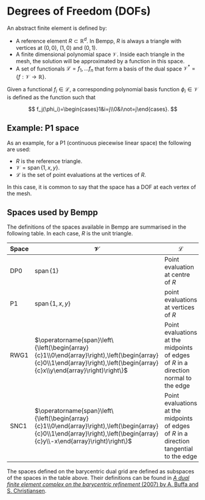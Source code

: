 Degrees of Freedom (DOFs)
=========================

An abstract finite element is defined by:

- A reference element $R\subset\mathbb{R}^d$. In Bempp, $R$ is always a triangle with vertices at
  $(0,0)$, $(1,0)$ and $(0,1)$.
- A finite dimensional polynomial space $\mathcal{V}$. Inside each triangle in the mesh, the solution
  will be approximated by a function in this space.
- A set of functionals $\mathcal{L}={f_1, ... f_n}$ that form a basis of the dual space
  $\mathcal{V}^*=\{f:\mathcal{V}\to\mathbb{R}\}$.

Given a functional $f_i\in\mathcal{L}$, a corresponding polynomial basis function
$\phi_i\in\mathcal{V}$ is defined as the function such that

$$
f_j(\phi_i)=\begin{cases}1&i=j\\0&i\not=j\end{cases}.
$$

## Example: P1 space
As an example, for a P1 (continuous piecewise linear space) the following are used:

- $R$ is the reference triangle.
- $\mathcal{V}=\operatorname{span}\{1, x, y\}$.
- $\mathcal{L}$ is the set of point evaluations at the vertices of $R$.

In this case, it is common to say that the space has a DOF at each vertex of the mesh.

## Spaces used by Bempp
The definitions of the spaces available in Bempp are summarised in the following table.
In each case, $R$ is the unit triangle.

Space | $\mathcal{V}$ | $\mathcal{L}$
----- | ------------- | -------------
DP0   | $\operatorname{span}\{1\}$ | Point evaluation at centre of $R$
P1    | $\operatorname{span}\{1, x, y\}$ | point evaluations at vertices of $R$
RWG1  | $\operatorname{span}\left\{\left(\begin{array}{c}1\\0\end{array}\right),\left(\begin{array}{c}0\\1\end{array}\right),\left(\begin{array}{c}x\\y\end{array}\right)\right\}$ | Point evaluations at the midpoints of edges of $R$ in a direction normal to the edge
SNC1  | $\operatorname{span}\left\{\left(\begin{array}{c}1\\0\end{array}\right),\left(\begin{array}{c}0\\1\end{array}\right),\left(\begin{array}{c}y\\-x\end{array}\right)\right\}$ | Point evaluations at the midpoints of edges of $R$ in a direction tangential to the edge

The spaces defined on the barycentric dual grid are defined as subspaces of the spaces
in the table above. Their definitions can be found in
[<em>A dual finite element complex on the barycentric refinement</em> (2007) by A. Buffa and S. Christiansen](https://www.jstor.org/stable/40234460?seq=1).
